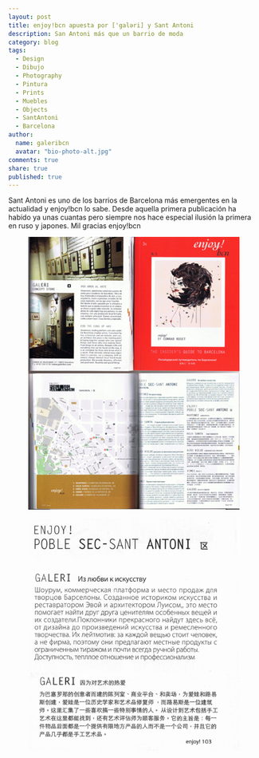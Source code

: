 ```yaml
---
layout: post
title: enjoy!bcn apuesta por ['galəri] y Sant Antoni
description: San Antoni más que un barrio de moda
category: blog
tags: 
  - Design
  - Dibujo
  - Photography
  - Pintura
  - Prints
  - Muebles
  - Objects
  - SantAntoni
  - Barcelona
author: 
  name: galeribcn
  avatar: "bio-photo-alt.jpg"
comments: true
share: true
published: true
---
```

Sant Antoni es uno de los barrios de Barcelona más emergentes en la actualidad y enjoy!bcn lo sabe. Desde aquella primera publicación ha habido ya unas cuantas pero siempre nos hace especial ilusión la primera en ruso y japones‬. Mil gracias enjoy!bcn  

<div class="figure-group">
<figure> 
	<a href="/images/enjoy!bcn.jpg"><img src="/images/enjoy!bcn.jpg" alt="enjoy!bcn"></a>
</figure>

<figure>
	<a href="/images/ruso japones.jpg"><img src="/images/ruso japones.jpg" alt="enjoy!bcn"></a>
</figure>
</div>
